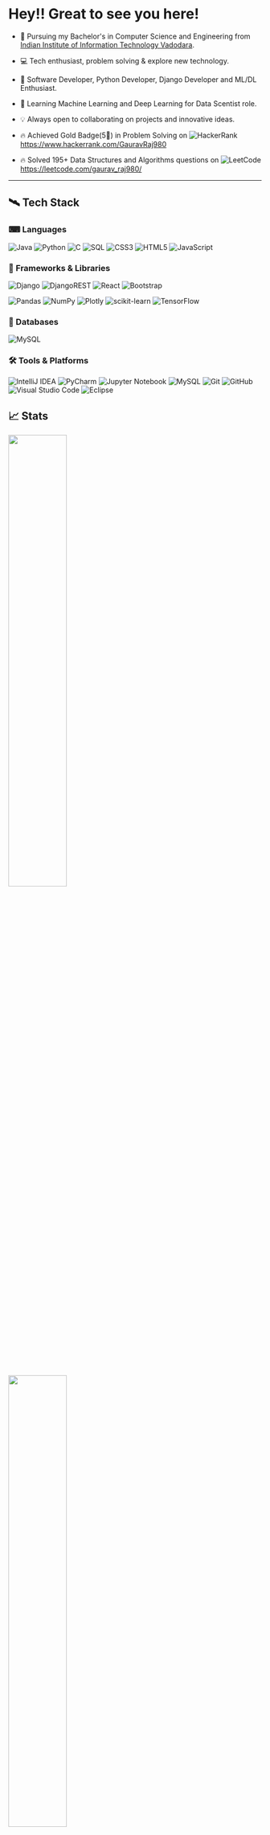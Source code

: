 # Hey!! Great to see you here! 

* 🏢 Pursuing my Bachelor's in Computer Science and Engineering from [Indian Institute of Information Technology Vadodara](http://www.iiitvadodara.ac.in/). 

* 💻 Tech enthusiast, problem solving & explore new technology.
* 🌈 Software Developer, Python Developer, Django Developer and ML/DL Enthusiast.
* 🌈 Learning Machine Learning and Deep Learning for Data Scentist role.
* 💡 Always open to collaborating on projects and innovative ideas. 
* 🔥 Achieved Gold Badge(5🌟) in Problem Solving on ![HackerRank](https://img.shields.io/badge/-Hackerrank-2EC866?style=for-the-badge&logo=HackerRank&logoColor=white) https://www.hackerrank.com/GauravRaj980
* 🔥 Solved 195+ Data Structures and Algorithms questions on ![LeetCode](https://img.shields.io/badge/LeetCode-000000?style=for-the-badge&logo=LeetCode&logoColor=#d16c06) https://leetcode.com/gaurav_raj980/ 
---

## 🛰 Tech Stack

### ⌨ Languages


![Java](https://img.shields.io/badge/java-%23ED8B00.svg?style=for-the-badge&logo=java&logoColor=white)
![Python](https://img.shields.io/badge/python-3670A0?style=for-the-badge&logo=python&logoColor=ffdd54)
![C](https://img.shields.io/badge/c-%2300599C.svg?style=for-the-badge&logo=c&logoColor=white)
![SQL](https://img.shields.io/badge/%20-SQL-green)
![CSS3](https://img.shields.io/badge/css3-%231572B6.svg?style=for-the-badge&logo=css3&logoColor=white)
![HTML5](https://img.shields.io/badge/html5-%23E34F26.svg?style=for-the-badge&logo=html5&logoColor=white)
![JavaScript](https://img.shields.io/badge/javascript-%23323330.svg?style=for-the-badge&logo=javascript&logoColor=%23F7DF1E)
### 🧩 Frameworks & Libraries

![Django](https://img.shields.io/badge/django-%23092E20.svg?style=for-the-badge&logo=django&logoColor=white)
![DjangoREST](https://img.shields.io/badge/DJANGO-REST-ff1709?style=for-the-badge&logo=django&logoColor=white&color=ff1709&labelColor=gray)
![React](https://img.shields.io/badge/react-%2320232a.svg?style=for-the-badge&logo=react&logoColor=%2361DAFB)
![Bootstrap](https://img.shields.io/badge/bootstrap-%23563D7C.svg?style=for-the-badge&logo=bootstrap&logoColor=white)

![Pandas](https://img.shields.io/badge/pandas-%23150458.svg?style=for-the-badge&logo=pandas&logoColor=white)
![NumPy](https://img.shields.io/badge/numpy-%23013243.svg?style=for-the-badge&logo=numpy&logoColor=white)
![Plotly](https://img.shields.io/badge/Plotly-%233F4F75.svg?style=for-the-badge&logo=plotly&logoColor=white)
![scikit-learn](https://img.shields.io/badge/scikit--learn-%23F7931E.svg?style=for-the-badge&logo=scikit-learn&logoColor=white)
![TensorFlow](https://img.shields.io/badge/TensorFlow-%23FF6F00.svg?style=for-the-badge&logo=TensorFlow&logoColor=white)

### 🧾 Databases
![MySQL](https://img.shields.io/badge/mysql-%2300f.svg?style=for-the-badge&logo=mysql&logoColor=white)

### 🛠 Tools & Platforms
![IntelliJ IDEA](https://img.shields.io/badge/IntelliJIDEA-000000.svg?style=for-the-badge&logo=intellij-idea&logoColor=white)
![PyCharm](https://img.shields.io/badge/pycharm-143?style=for-the-badge&logo=pycharm&logoColor=black&color=black&labelColor=green)
![Jupyter Notebook](https://img.shields.io/badge/jupyter-%23FA0F00.svg?style=for-the-badge&logo=jupyter&logoColor=white)
![MySQL](https://img.shields.io/badge/MySQL-00000F?style=for-the-badge&logo=mysql&logoColor=white)
![Git](https://img.shields.io/badge/GIT-E44C30?style=flat&logo=git&logoColor=white)
![GitHub](https://img.shields.io/badge/GitHub-100000?style=flat&logo=github&logoColor=white)
![Visual Studio Code](https://img.shields.io/badge/Visual_Studio_Code-0078D4?style=flat&logo=visual%20studio%20code&logoColor=white)
![Eclipse](https://img.shields.io/badge/Eclipse-2C2255?style=flat&logo=eclipse&logoColor=white)

## 📈 Stats

  <img width="48%" src="https://github-readme-stats.vercel.app/api?username=9771-raj&show_icons=true&hide_border=true&theme=radical" />

  <br>

  <img width="48%" src="https://github-readme-streak-stats.herokuapp.com/?user=9771-raj&hide_border=true&theme=radical" />


## 🔝 Most used languages

<img alt="languages" src="https://github-readme-stats.vercel.app/api/top-langs/?username=9771-raj&layout=compact&hide_border=true&theme=radical" />

---
## 📊  Graph

![GitHub Activity Graph](https://activity-graph.herokuapp.com/graph?username=9771-raj&bg_color=000000&color=4fff67&line=4fff67&point=ffffff&area=true&hide_border=true)  
